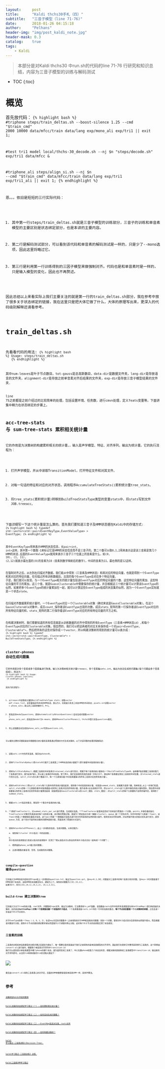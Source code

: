 ```yaml
---
layout:     post
title:      "Kaldi thchs30手札（四）" 
subtitle:   "三音子模型（line 71-76)"
date:       2018-01-26 04:15:18
author:     "Pelhans"
header-img: "img/post_kaldi_note.jpg"
header-mask: 0.3 
catalog:    true
tags:
    - Kaldi
---
```



> 本部分是对Kaldi thchs30 中run.sh的代码的line 71-76 行研究和知识总结，内容为三音子模型的训练与解码测试

* TOC
{:toc}

#  概览

首先放代码：
<code class="hljs livecodeserver">{% highlight bash %}
#triphone
steps/train_deltas.sh --boost-silence 1.25 --cmd "$train_cmd" 2000 10000 data/mfcc/train data/lang   exp/mono_ali exp/tri1 || exit 1;

#test tri1 model
local/thchs-30_decode.sh --nj $n "steps/decode.sh" exp/tri1 data/mfcc &

#triphone_ali
steps/align_si.sh --nj $n --cmd "$train_cmd" data/mfcc/train data/lang exp/tri1 exp/tri1_ali || exit 1;
{% endhighlight %}

恩。。。依旧是短短的三行实际代码：

1. 其中第一行steps/train_deltas.sh就是三音子模型的训练部分，三音子的训练和单音素模型的主要区别是状态绑定部分，也是本讲的主要内容。

2. 第二行是解码测试部分，可以看到该代码和单音素的解码测试是一样的，只是少了--mono选项，因此这里将略过它。

3. 第三行是利用第一行训练得到的三因子模型来做强制对齐。代码也是和单音素时是一样的，只是输入模型的变化，因此也不再赘述。

因此总结以上来看实际上我们主要关注的就是第一行的train_deltas.sh部分，我在参考中放了很多关于状态绑定的链接，我在这里只是把大体它做了什么，大体的原理写出来，更深入的代码级别解释还请看参考。

# train_deltas.sh

先看看代码的用法: 
<code class="hljs livecodeserver">{% highlight bash %}
Usage: steps/train_deltas.sh <num-leaves> <tot-gauss> <data-dir> <lang-dir> <alignment-dir> <exp-dir>
{% endhighlight %}

其中num-leaves是叶子节点数目，tot-gauss是总高斯数目，data-dir是数据文件夹，lang-dir是存放语言的文件夹，alignment-dir是存放之前单音素对齐后结果的文件夹，exp-dir是存放三音子模型结果的文件夹.

line 75之前都是之前介绍过的比较简单的处理，包括设置环境、任务数，进行cmvn处理，定义feats变量等。下面讲集中精力在状态绑定的步骤上。

## acc-tree-stats 与 sum-tree-stats 累积相关统计量

它的作用是为决策树的构建累积相关的统计量。，输入是声学模型、特征、对齐序列，输出为统计量。它的执行流程为：

1. 打开声学模型，并从中读取TransitionModel，打开特征文件和对其文件。

2. 对每一句话的特征和对应的对齐状态，调用程序AccumulateTreeStats()累积统计量tree_stats。

3. 将tree_stats(累积统计量)转移到BuildTreeStatsType类型的变量stats中，将stats写到文件JOB.treeacc。

下面详细写一下这个统计量是怎么算的。首先我们要知道三音子及HMM状态据在Kaldi中的存储方式:
<code class="hljs livecodeserver">{% highlight bash %}
typedef std::vector<std::pair<EventKeyType,EventValueType> > EventType; 
{% endhighlight %}

其中EventKeyType用来表示HMM的状态信息，长pair<int, int>这样。其中第一个数取-1来标记它是HMM的状态信息而不是三音子的。第二个数可以取0,1,2用来表示这是该三音素是第几个HMM的状态.后面的EventValueType就用来表示三音子三个位置上的音素是什么，如(0, 10), (1, 11), (2,12)就表示最左面的(0)的音素为10（音素到数字映射后的数字)，中间的音素为11，最右侧的是12这样。

在强制对齐之后，从左到右扫描对齐数据，我们能从中得到（三音素及HMM状态）和其对应的特征向量，也就是得到一个EventType和其对应的特征向量。在扫描过所有训练数据后，出现的每个EventType会对应多个特征向量。 于是，我们就可以发现，与一个EventType相关的统计量包括该EventType对应的特征向量的个数、这些特征向量的累加、这些特征向量的平方的累加。这三个值，就是GuassClusterable中需要保存的统计量，并且根据这三个统计量可以计算该EventType的似然。如果把多个EventType的统计量累加在一起，就可以计算这些EventType组成的状态集的似然，因为一个EventType实际就是一个状态state。 

在扫描对齐数据累积统计量时，一个EventType对应一个Clusterable对象（确切来说是GaussClusterable对象）。在这个GaussCluterable对象中，成员count_保存着该EventType出现的次数，成员stats_矩阵的第一行保存着该EventType对应的所有特征向量的和，stats_矩阵的第二行保存着该EventType对应的所有特征向量的平方之和。

在构建决策树时，我们需要知道的所有信息就是从训练数据的对齐中得到的所有EventType（三音素+HMM状态id）,和每个EventType对应的Clusterable对象。很自然的，我们可以把这两者的对应关系保存成一个对pair<EventType, Clusterable*>，然后把所有的这些对保存成一个vector，所以构建决策树所用到的统计量可以表示成：
<code class="hljs livecodeserver">{% highlight bash %}
typedef std::vector<std::pair<EventType, Clusterable*> > BuildTreeStatsType;
{% endhighlight %}

## cluster-phones 自动生成问题集

它的作用是对多个音素或多个因素集进行聚类。输入为决策树相关统计量treeacc、多个音素集sets.int。输出为自动生成的问题集(每个问题由多个音素组成)。用法为：
<code class="hljs livecodeserver">{% highlight bash %}
Usage:  cluster-phones [options] <tree-stats-in> <phone-sets-in> <clustered-phones-out>
{% endhighlight %}

其执行的流程为:

1. 从treeacc中读取统计量到BuildTreeStatsType stats；读取vector pdf_class_list，该变量指定所考虑的HMM状态，默认为1，也就是只考虑三状态HMM的中间状态；从sets.int读取vector > phone_sets；默认的三音素参数N=3，P=1。

2. 若指定的mode为questions，调用AutomaticallyObtainQuestions()自动生成问题集vector > phone_sets_out；若指定的model为k-means，调用KMeansClusterPhones()。thchs30里只涉及questions模式。

3. 将上述函数自动生成的phone_sets_out写到questions.int。

可以看到主要的问题就是如何根据相关统计量和音素集通过聚类的方式生成决策树。以下对该问题的处理流程做简述:

1. 读取sets.int中的所有音素，保存在phones中。

2. 调用FilterStatsByKey()把stats中只属于三音素第二个HMM状态的统计量留下(即只保留中间音素的统计量)。

3. 调用SplitStatsByKey(),根据三音素的中间音素对retained_stats进行划分，把属于每个音素的统计量放在一个BuildTreeStatsType中。由参数P指定根据三音素的第几个音素进行划分，因为此处P是1，所以是三音素的中间音素。举个例子，我们实验室的所用的音素一共有215个，假设每个音素都出现在三音素的中间位置，对retained_stats进行划分之后，split_stats的元素个数是215，每一个元素保存着(中间音素都是x的所有三音素对应的所有统计量)。

4. 调用SumStatsVec()把split_stats每个元素中的所有统计量加起来，得到每个中间音素的统计量，也就是summed_stats，其维数为音素个数。简单来说,从上一步我们知道，split_stats的每一个元素保存着中间音素都是x的所有三音素对应的所有统计量，因为音素x左右音素的不同，所以split_stats这个元素中保存的统计量有很多，现在把中间音素都是x的所有三音素对应的所有统计量累加起来（就是把这些GaussClusterable的count_相加、stats_相加）；对split_stats的每个元素都执行这样的操作后，就得到了summed_stats。

5. 根据sets.int指定的集合，累加同一个集合中音素的统计量。

6. **调用TreeCluster()，对summed_stats_per_set进行聚类，生成相关信息。**TreeClusterer是使用自顶向下的树进行聚类的一个对象。points_中保存着初始化TreeClusterer对象时传递进来的每个点的统计量，该对象的聚类过程，就是为了把这些点分成一簇簇(cluster)。queue_是一个优先队列，队列中的每个元素是一个pair，这个pair的第二个数据保存着结点信息，这个pair的第一个数据是对该结点进行划分时所获得的似然的最大提升。使用优先队列则说明，对似然提升最大的结点优先进行划分，直到queue_为空。这个划分不是传统决策树的那种直接分裂，而是采用了聚类的方式进行。

7. 调用ObtainSetsOfPhones()，由上一步得到的信息，生成问题集。大体流程为:  
a. 得到每个cluster（叶子结点）中的音素集；  
b. 将子结点的音素集加入到其父结点的音素集中（实现了“把从该结点可以到达的所有叶子结点合在一起构成一个问题”）；  
c. 把原始的phone_set插入到问题集；  
d. 过滤问题集的重复项、空项，生成最终的问题集。

## compile-question 编译question

它的输入为HMM的拓扑结构文件topo和上一步得到的question.txt，输出为question.qst。当key=0,1,2时，问题是对三音素中的每个音素分别问问题。当key=-1时问题是基于HMM的某个状态的，这和HMM的状态数目有关，通常为三个，得到的问题集为[[0],[0,1]], 如果为5个，则为[[0],[0,1],[0,1,2], [0,1,2,3]]。

## build-tree 建立决策树tree

它的输入为关于tree的统计量、root文件、问题集和topo文件，输出为决策树。它主要调用to_pdf函数，该函数由roots文件中的所有音素集首先用GetStubMap()递归构初始的决策树，总的来说**GetStubMap()对每一个音素集创建一个初始的叶子结点**，一个音素集就是roots.int中的一行中的音素的集合，**每个节点其实都是一个小决策树的树根**，之后会进一步由这个叶子节点划分。

对于EvenType的每一个key（-1，0，1，2），在该key对应的问题集中（之前得到的对于HMM和音素的问题集）找到一个问题，使得对叶子结点划分后获得的似然提升最大。而后根据该问题进行分裂，直到叶子节点的类别满足要求或似然度提升小于阀值时停止分裂。此时每个叶子节点的音素集实现了状态绑定。

## 三音素的训练

三音素的训练和单音素模型的训练步骤之后就较为相似了，唯一需要注意的就是由于我们之前得到的是单音素模型的对齐序列，因此我们在使用它时要将其转换为三音素的，这个转换由convert-ali进行操作。根据每个单音素对齐序列中transition-id 我们可以直到表示单音素模型中哪个phone的哪个状态，因为虽然变成三音素了，中心位置phone和第几个状态没有变，根据决策树直接换成三音素模型中transition-id，输出新的对齐序列即可。从旧的tid转换成新的tid的流程大致如下：

![](/img/in-post/Kaldi_note_4/kaldi_note_n4_1.png) 

最后由convert-ali得到三音素莫心的对齐后，后面的GMM参数更新就和单音素GMM一样，采用EM算法。



# 参考

[决策树在Kaldi中如何使用](http://blog.csdn.net/chenhoujiangsir/article/details/51613144?from=singlemessage&isappinstalled=1)

[Kaldi决策树状态绑定学习笔记（一）——如何累积相关统计量？](http://blog.csdn.net/u010731824/article/details/69668647)

[Kaldi决策树状态绑定学习笔记（二）——如何自动生成问题集？](http://blog.csdn.net/u010731824/article/details/69667017)

[Kaldi决策树状态绑定学习笔记（三）——EventMap及其派生类、roots文件 ](http://blog.csdn.net/u010731824/article/details/69666398)

[Kaldi决策树状态绑定学习笔记（四）——如何构建决策树？](http://blog.csdn.net/u010731824/article/details/69666560)

[kaldi 学习笔记-三音素训练1(Decision Tree) ](http://blog.csdn.net/fengzhou_/article/details/78066589)

[ kaldi学习笔记-三音素训练2 训练 ](http://blog.csdn.net/fengzhou_/article/details/78070595)

[Kaldi三音素GMM学习笔记](http://blog.csdn.net/u010731824/article/details/70161677)
